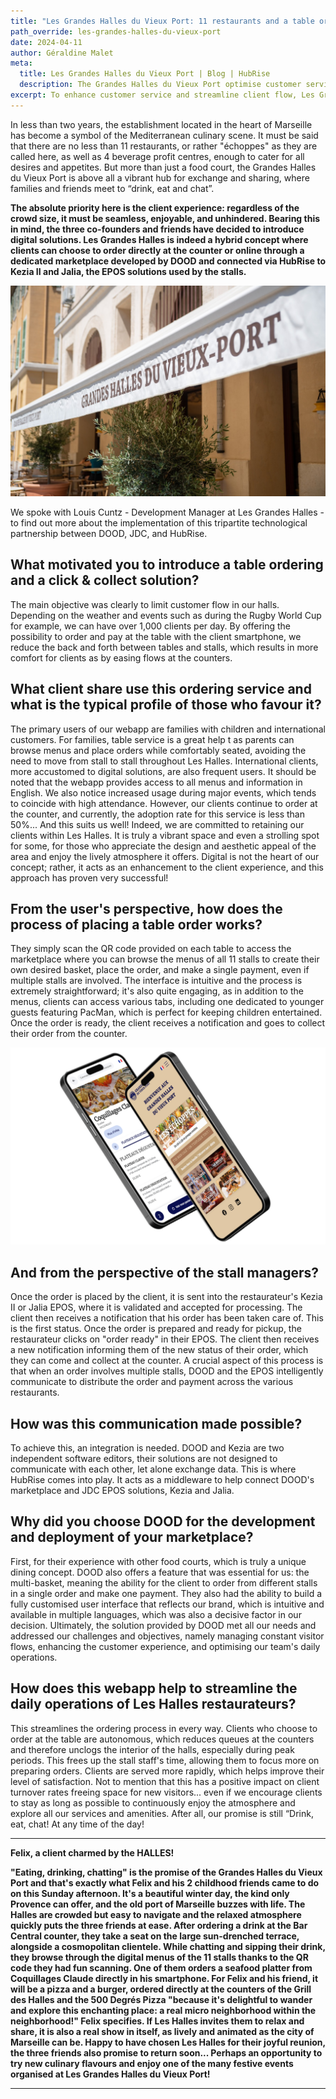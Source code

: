 ```yaml
---
title: "Les Grandes Halles du Vieux Port: 11 restaurants and a table ordering app for an improved customer experience"
path_override: les-grandes-halles-du-vieux-port
date: 2024-04-11
author: Géraldine Malet
meta:
  title: Les Grandes Halles du Vieux Port | Blog | HubRise
  description: The Grandes Halles du Vieux Port optimise customer service and streamline the flow of customers within the food hall by integrating table ordering into the EPOS via HubRise.
excerpt: To enhance customer service and streamline client flow, Les Grandes Halles du Vieux Port have introduced DOOD, a table ordering solution integrated with their EPOS systems via HubRise. It is a success among young people, a target audience, but families and foreign visitors are also very enthusiastic.
---
```


In less than two years, the establishment located in the heart of Marseille has become a symbol of the Mediterranean culinary scene. It must be said that there are no less than 11 restaurants, or rather "échoppes" as they are called here, as well as 4 beverage profit centres, enough to cater for all desires and appetites. But more than just a food court, the Grandes Halles du Vieux Port is above all a vibrant hub for exchange and sharing, where families and friends meet to “drink, eat and chat”.

**The absolute priority here is the client experience: regardless of the crowd size, it must be seamless, enjoyable, and unhindered. Bearing this in mind, the three co-founders and friends have decided to introduce digital solutions. Les Grandes Halles is indeed a hybrid concept where clients can choose to order directly at the counter or online through a dedicated marketplace developed by DOOD and connected via HubRise to Kezia II and Jalia, the EPOS solutions used by the stalls.**

![Les Grandes Halles du Vieux Port](../images/001-les-grandes-halles-du-veux-port.jpg)

We spoke with Louis Cuntz - Development Manager at Les Grandes Halles - to find out more about the implementation of this tripartite technological partnership between DOOD, JDC, and HubRise.

## What motivated you to introduce a table ordering and a click & collect solution?

The main objective was clearly to limit customer flow in our halls. Depending on the weather and events such as during the Rugby World Cup for example, we can have over 1,000 clients per day. By offering the possibility to order and pay at the table with the client smartphone, we reduce the back and forth between tables and stalls, which results in more comfort for clients as by easing flows at the counters.

## What client share use this ordering service and what is the typical profile of those who favour it?

The primary users of our webapp are families with children and international customers. For families, table service is a great help t as parents can browse menus and place orders while comfortably seated, avoiding the need to move from stall to stall throughout Les Halles. International clients, more accustomed to digital solutions, are also frequent users. It should be noted that the webapp provides access to all menus and information in English. We also notice increased usage during major events, which tends to coincide with high attendance.
However, our clients continue to order at the counter, and currently, the adoption rate for this service is less than 50%... And this suits us well! Indeed, we are committed to retaining our clients within Les Halles. It is truly a vibrant space and even a strolling spot for some, for those who appreciate the design and aesthetic appeal of the area and enjoy the lively atmosphere it offers. Digital is not the heart of our concept; rather, it acts as an enhancement to the client experience, and this approach has proven very successful!

## From the user's perspective, how does the process of placing a table order works?

They simply scan the QR code provided on each table to access the marketplace where you can browse the menus of all 11 stalls to create their own desired basket, place the order, and make a single payment, even if multiple stalls are involved. The interface is intuitive and the process is extremely straightforward; it's also quite engaging, as in addition to the menus, clients can access various tabs, including one dedicated to younger guests featuring PacMan, which is perfect for keeping children entertained. Once the order is ready, the client receives a notification and goes to collect their order from the counter.

![DOOD's app for Les Grandes Halles du Vieux Port](../images/002-les-grandes-halles-du-veux-port-dood-app.png)

## And from the perspective of the stall managers?

Once the order is placed by the client, it is sent into the restaurateur's Kezia II or Jalia EPOS, where it is validated and accepted for processing. The client then receives a notification that his order has been taken care of. This is the first status. Once the order is prepared and ready for pickup, the restaurateur clicks on "order ready" in their EPOS. The client then receives a new notification informing them of the new status of their order, which they can come and collect at the counter.
A crucial aspect of this process is that when an order involves multiple stalls, DOOD and the EPOS intelligently communicate to distribute the order and payment across the various restaurants.

## How was this communication made possible?

To achieve this, an integration is needed. DOOD and Kezia are two independent software editors, their solutions are not designed to communicate with each other, let alone exchange data. This is where HubRise comes into play. It acts as a middleware to help connect DOOD's marketplace and JDC EPOS solutions, Kezia and Jalia.

## Why did you choose DOOD for the development and deployment of your marketplace?

First, for their experience with other food courts, which is truly a unique dining concept. DOOD also offers a feature that was essential for us: the multi-basket, meaning the ability for the client to order from different stalls in a single order and make one payment. They also had the ability to build a fully customised user interface that reflects our brand, which is intuitive and available in multiple languages, which was also a decisive factor in our decision. Ultimately, the solution provided by DOOD met all our needs and addressed our challenges and objectives, namely managing constant visitor flows, enhancing the customer experience, and optimising our team's daily operations.

## How does this webapp help to streamline the daily operations of Les Halles restaurateurs?

This streamlines the ordering process in every way. Clients who choose to order at the table are autonomous, which reduces queues at the counters and therefore unclogs the interior of the halls, especially during peak periods. This frees up the stall staff's time, allowing them to focus more on preparing orders. Clients are served more rapidly, which helps improve their level of satisfaction. Not to mention that this has a positive impact on client turnover rates freeing space for new visitors... even if we encourage clients to stay as long as possible to continuously enjoy the atmosphere and explore all our services and amenities. After all, our promise is still “Drink, eat, chat! At any time of the day!

----

**Felix, a client charmed by the HALLES!**

**"Eating, drinking, chatting" is the promise of the Grandes Halles du Vieux Port and that's exactly what Felix and his 2 childhood friends came to do on this Sunday afternoon. It's a beautiful winter day, the kind only Provence can offer, and the old port of Marseille buzzes with life. The Halles are crowded but easy to navigate and the relaxed atmosphere quickly puts the three friends at ease. After ordering a drink at the Bar Central counter, they take a seat on the large sun-drenched terrace, alongside a cosmopolitan clientele.
While chatting and sipping their drink, they browse through the digital menus of the 11 stalls thanks to the QR code they had fun scanning. One of them orders a seafood platter from Coquillages Claude directly in his smartphone. For Felix and his friend, it will be a pizza and a burger, ordered directly at the counters of the Grill des Halles and the 500 Degrés Pizza "because it's delightful to wander and explore this enchanting place: a real micro neighborhood within the neighborhood!" Felix specifies.
If Les Halles invites them to relax and share, it is also a real show in itself, as lively and animated as the city of Marseille can be. Happy to have chosen Les Halles for their joyful reunion, the three friends also promise to return soon... Perhaps an opportunity to try new culinary flavours and enjoy one of the many festive events organised at Les Grandes Halles du Vieux Port!**

----
